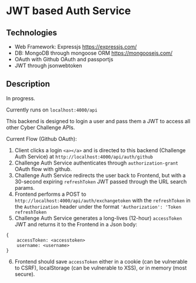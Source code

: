 # JWT based Auth Service
## Technologies
* Web Framework: Expressjs https://expressjs.com/
* DB: MongoDB through mongoose ORM https://mongoosejs.com/
* OAuth with Github OAuth and passportjs
* JWT through jsonwebtoken
## Description
In progress.

Currently runs on `localhost:4000/api`

This backend is designed to login a user and pass them a JWT to access all other Cyber Challenge APIs.

Current Flow (Github OAuth):

1) Client clicks a login `<a></a>` and is directed to this backend (Challenge Auth Service) at `http://localhost:4000/api/auth/github`
2) Challenge Auth Service authenticates through `authorization-grant` OAuth flow with github.
3) Challenge Auth Service redirects the user back to Frontend, but with a 30-second expiring `refreshToken` JWT passed through the URL search params.
4) Frontend performs a POST to `http://localhost:4000/api/auth/exchangetoken` with the `refreshToken` in the `Authorization` header under the format `'Authorization': 'Token refreshToken`
5) Challenge Auth Service generates a long-lives (12-hour) `accessToken` JWT and returns it to the Frontend in a Json body:
```
{
    accessToken: <accesstoken>
    username: <username>
}
```
6) Frontend should save `accessToken` either in a cookie (can be vulnerable to CSRF), localStorage (can be vulnerable to XSS), or in memory (most secure).